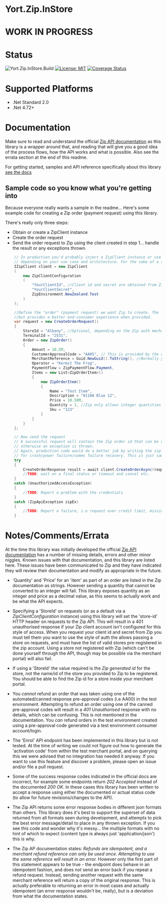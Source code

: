 # Yort.Zip.InStore

# WORK IN PROGRESS

# Status
![Yort.Zip.InStore.Build](https://github.com/Yortw/Yort.Zip.InStore/workflows/Yort.Zip.InStore.Build/badge.svg) [![License: MIT](https://img.shields.io/badge/License-MIT-blue.svg)](https://opensource.org/licenses/MIT)  [![Coverage Status](https://coveralls.io/repos/github/Yortw/Yort.Zip.InStore/badge.svg?branch=master)](https://coveralls.io/github/Yortw/Yort.Zip.InStore?branch=master)

# Supported Platforms

* .Net Standard 2.0
* .Net 4.72+

# Documentation

Make sure to read and understand the official [Zip API documentation](https://docs-nz.zip.co/instore-api/api-reference) as this library is a wrapper around that, and reading that 
will give you a good idea of the process flows, how the API works and what is possible. Also see the errata section at the end of this readme.

For getting started, samples and API reference specifically about this library [see the docs](https://yortw.github.io/Yort.Zip.InStore/docs/api/index.html)

## Sample code so you know what you're getting into

Because everyone really wants a sample in the readme...
Here's some example code for creating a Zip order (payment request) using this library.

There's really only three steps:
* Obtain or create a ZipClient instance
* Create the order request
* Send the order request to Zip using the client created in step 1... handle the result or any exceptions thrown.

```c#
    // In production you'd probably inject a ZipClient instance or use a pre-configured, shared instance, 
    // depending on your use case and architecture. For the sake of a sample, here's what creating one looks like.
    IZipClient client = new ZipClient
    (
        new ZipClientConfiguration
        (
            "YourClientId", //Client id and secret are obtained from Zip by applying for access to their API.
            "YourClientSecret",
            ZipEnvironment.NewZealand.Test
        )
    );    

    //Define the "order" (payment request) we want Zip to create. The 'Items' collection is optional
    //but provides a better end-consumer experience when provided.
    var request = new CreateOrderRequest()
    {
        StoreId = "Albany", //Optional, depending on the Zip auth mechanism you registered for
        TerminalId = "2531",
        Order = new ZipOrder()
        {
            Amount = 10.5M,
            CustomerApprovalCode = "AA05", // This is provided by the customer from their app, as text or via scanning QR code
            MerchantReference = Guid.NewGuid().ToString(), //Normally you'd do a better job of storing this and using it for crash recovery, but this is only sample code
            Operator = "Kermit The Frog",
            PaymentFlow = ZipPaymentFlow.Payment,
            Items = new List<ZipOrderItem>()
            {
                new ZipOrderItem()
                {
                    Name = "Test Item",
                    Description = "0110A Blue 12",
                    Price = 10.50M,
                    Quantity = 1, //Zip only allows integer quantities :()
                    Sku = "123"
                }
            }
        }
    };    

    // Now send the request
    // A successful request will contain the Zip order id that can be used to poll for the payment status,
    // otherwise an exception is thrown.
    // Again, production code would do a better job by writing the zip order id to storage so it can be used
    // for crash/power failure/comms failure recovery. This is just sample code.
    try
    {
	    CreateOrderResponse result = await client.CreateOrderAsync(request);
        //TODO: wait on a final status or timeout and cancel etc.
    }
    catch (UnauthorizedAccessException)
    {
        //TODO: Report a problem with the credentials
    }
    catch (ZipApiException zipEx)
    {
        //TODO: Report a failure, i.e request over credit limit, missing required value etc.
    }
```
    
# Notes/Comments/Errata

At the time this library was initially developed the official [Zip API documentation](https://docs-nz.zip.co/instore-api/api-reference) has a number of missing details, errors and other minor niggles. Known issues with that documentation, and this library are listed here. These issues have been communicated to Zip and they have indicated they will review their documentation and modify as appropriate in the future.

* 'Quantity' and 'Price' for an 'item' as part of an order are listed in the Zip documentation as strings. However sending a quantity that cannot be converted to an integer will fail. This library  exposes quantity as an integer and price as a decimal value, as this seems to actually work and be what the API expects. 

* Specifying a 'StoreId' on requests (or as a default via a *ZipClientConfiguration* instance) using this library will set the 'store-id' HTTP header on requests to the Zip API. This will result in a 401 unauthorised response if your Zip client account isn't configured for this style of access. When you request your client id and secret from Zip you must tell them you want to use the style of auth the allows passing a store on requests, and must have the list of valid stores pre-registered in the zip account. Using a store not registered with Zip (which can't be done yourself through the API, though may be possible via the merchant portal) will also fail. 

* If using a 'StoreId' the value required is the *Zip generated id* for the store, not the name/id of the store you provided to Zip to be registered. You should be able to find the Zip id for a store inside your merchant portal.

* You *cannot* refund an order that was taken using one of the automated/canned response pre-approval codes (i.e AA00) in the test environment. Attempting to refund an order using one of the canned pre-approval codes will result in a *401 Unauthorised* response with no details, which can be confusing. This is not mentioned in the documentation. You *can* refund orders in the test environment created using a pre-approval code generated via a test environment consumer account/login.

* The 'Enrol' API endpoint has been implemented in this library but is not tested. At the time of writing we could not figure out how to generate the 'activation code' from within the test merchant portal, and on querying this we were advised that no integration has needed it anyway. If you want to use this feature and discover a problem, please open an issue and/or file a pull request.

* Some of the success response codes indicated in the official docs are incorrect, for example some endpoints return *202 Accepted* instead of the documented *200 OK*. In these cases this library has been written to accept a response using either the documented or actual status code (to allow for future revisions/changes to the API).

* The Zip API returns some error response bodies in different json formats than others. This library does it's best to support the superset of data returned from all formats seen during development, and attempts to pick the best error message/detail to place in any thrown exception. If you see this code and wonder why it's messy... the multiple formats with no hint of which to expect (content type is always just 'application/json') this is why.

* The Zip AP documentation states:
*Refunds are idempotent, and a merchant refund reference can only be used once. Attempting to use the same reference will result in an error.*
However only the first part of this statement appears to be true - the endpoint does behave in an idempotent fashion, and does *not* send an error back if you repeat a refund request. Instead, sending another request with the same merchant reference will return a copy of the original response. This is actually preferable to returning an error in most cases and actually idempotent (an error response wouldn't be, really), but is a deviation from what the documentation states.
